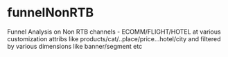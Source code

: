 # funnelNonRTB
Funnel Analysis on Non RTB channels - ECOMM/FLIGHT/HOTEL at various customization attribs like products/cat/..place/price...hotel/city and filtered by various dimensions like banner/segment etc

